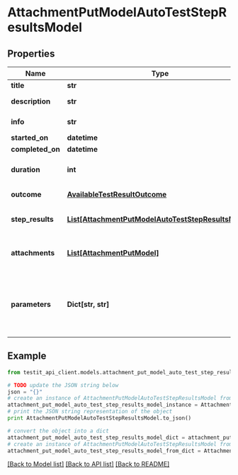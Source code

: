 # AttachmentPutModelAutoTestStepResultsModel


## Properties
Name | Type | Description | Notes
------------ | ------------- | ------------- | -------------
**title** | **str** | The name of the step. | [optional] 
**description** | **str** | Description of the step result. | [optional] 
**info** | **str** | Extended description of the step result. | [optional] 
**started_on** | **datetime** | Step start date. | [optional] 
**completed_on** | **datetime** | Step end date. | [optional] 
**duration** | **int** | Expected or actual duration of the test run execution in milliseconds. | [optional] 
**outcome** | [**AvailableTestResultOutcome**](AvailableTestResultOutcome.md) | Specifies the result of the autotest execution. | [optional] 
**step_results** | [**List[AttachmentPutModelAutoTestStepResultsModel]**](AttachmentPutModelAutoTestStepResultsModel.md) | Nested step results. The maximum nesting level is 15. | [optional] 
**attachments** | [**List[AttachmentPutModel]**](AttachmentPutModel.md) | /// &lt;summary&gt;  Specifies an attachment GUID. Multiple values can be sent.  &lt;/summary&gt; | [optional] 
**parameters** | **Dict[str, str]** | \&quot;&lt;b&gt;parameter&lt;/b&gt;\&quot;: \&quot;&lt;b&gt;value&lt;/b&gt;\&quot; pair with arbitrary custom parameters. Multiple parameters can be sent. | [optional] 

## Example

```python
from testit_api_client.models.attachment_put_model_auto_test_step_results_model import AttachmentPutModelAutoTestStepResultsModel

# TODO update the JSON string below
json = "{}"
# create an instance of AttachmentPutModelAutoTestStepResultsModel from a JSON string
attachment_put_model_auto_test_step_results_model_instance = AttachmentPutModelAutoTestStepResultsModel.from_json(json)
# print the JSON string representation of the object
print AttachmentPutModelAutoTestStepResultsModel.to_json()

# convert the object into a dict
attachment_put_model_auto_test_step_results_model_dict = attachment_put_model_auto_test_step_results_model_instance.to_dict()
# create an instance of AttachmentPutModelAutoTestStepResultsModel from a dict
attachment_put_model_auto_test_step_results_model_from_dict = AttachmentPutModelAutoTestStepResultsModel.from_dict(attachment_put_model_auto_test_step_results_model_dict)
```
[[Back to Model list]](../README.md#documentation-for-models) [[Back to API list]](../README.md#documentation-for-api-endpoints) [[Back to README]](../README.md)


